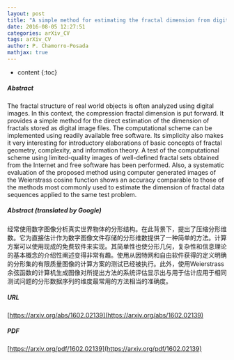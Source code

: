 ```yaml
---
layout: post
title: "A simple method for estimating the fractal dimension from digital images: The compression dimension"
date: 2016-08-05 12:27:51
categories: arXiv_CV
tags: arXiv_CV
author: P. Chamorro-Posada
mathjax: true
---
```


* content
{:toc}

##### Abstract
The fractal structure of real world objects is often analyzed using digital images. In this context, the compression fractal dimension is put forward. It provides a simple method for the direct estimation of the dimension of fractals stored as digital image files. The computational scheme can be implemented using readily available free software. Its simplicity also makes it very interesting for introductory elaborations of basic concepts of fractal geometry, complexity, and information theory. A test of the computational scheme using limited-quality images of well-defined fractal sets obtained from the Internet and free software has been performed. Also, a systematic evaluation of the proposed method using computer generated images of the Weierstrass cosine function shows an accuracy comparable to those of the methods most commonly used to estimate the dimension of fractal data sequences applied to the same test problem.

##### Abstract (translated by Google)
经常使用数字图像分析真实世界物体的分形结构。在此背景下，提出了压缩分形维数。它为直接估计作为数字图像文件存储的分形维数提供了一种简单的方法。计算方案可以使用现成的免费软件来实现。其简单性也使分形几何，复杂性和信息理论的基本概念的介绍性阐述变得非常有趣。使用从因特网和自由软件获得的定义明确的分形集的有限质量图像的计算方案的测试已经被执行。此外，使用Weierstrass余弦函数的计算机生成图像对所提出方法的系统评估显示出与用于估计应用于相同测试问题的分形数据序列的维度最常用的方法相当的准确度。

##### URL
[https://arxiv.org/abs/1602.02139](https://arxiv.org/abs/1602.02139)

##### PDF
[https://arxiv.org/pdf/1602.02139](https://arxiv.org/pdf/1602.02139)

